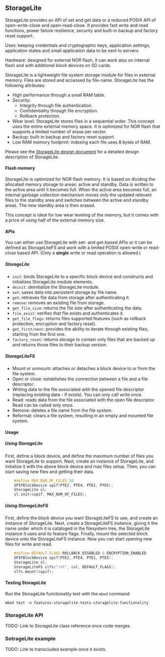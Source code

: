 ## StorageLite

StorageLite provides an API of set and get data or a reduced POSIX API of open-write-close and open-read-close. It provides fast write and read functions, power failure resilience, security and built-in backup and factory reset support.

Uses: keeping credentials and cryptographic keys, application settings, application states and small application data to be sent to servers.

Hardware: designed for external NOR flash, it can work also on internal flash and with additional block devices on SD cards.

StorageLite is a lightweight file system storage module for files in external memory. Files are stored and accessed by file-name. StorageLite has the following attributes:

-	High performance through a small RAM table.
- Security:
  - Integrity through file authentication.
  - Confidentiality through file encryption.
  - Rollback protection.
- Wear level: StorageLite stores files in a sequential order. This concept uses the entire external memory space. It is optimized for NOR flash that supports a limited number of erase per sector.
- Backup: built-in backup and factory reset support.
-	Low RAM memory footprint: indexing each file uses 8 bytes of RAM.

Please see the [StorageLite design document](./StorageLiteDesign.md) for a detailed design description of StorageLite.

#### Flash memory

StorageLite is optimized for NOR flash memory. It is based on dividing the allocated memory storage to areas: active and standby. Data is written to the active area until it becomes full. When the active area becomes full, an internal garbage collection mechanism moves only the updated relevant files to the standby area and switches between the active and standby areas. The new standby area is then erased.

This concept is ideal for low wear leveling of the memory, but it comes with a price of using half of the external memory size.

#### APIs

You can either use StorageLite with set- and get-based APIs or it can be defined as StorageLiteFS and work with a limited POSIX open-write or read-close based API. (Only a **single** write or read operation is allowed.)

##### StorageLite

- `init`: binds StorageLite to a specific block device and constructs and initializes StorageLite module elements.
- `deinit`: deinitialize the StorageLite module.
- `set`: saves data into persistent storage by file name.
- `get`: retrieves file data from storage after authenticating it.
- `remove`: removes an existing file from storage.
- `get_file_size`: returns the file size after authenticating the data.
- `file_exist`: verifies that file exists and authenticates it.
- `get_file_flags`: returns files supported features (such as rollback protection, encryption and factory reset).
- `get_first/next`: provides the ability to iterate through existing files, starting from the first one.
- `factory_reset`: returns storage to contain only files that are backed up and returns those files to their backup version.

##### StorageLiteFS

- Mount or unmount: attaches or detaches a block device to or from the file system.
- Open or close: establishes the connection between a file and a file descriptor.
- Writing data to the file associated with the opened file descriptor (replacing existing data - if exists). You can only call write once.
- Read: reads data from the file associated with the open file descriptor. Read can be called only once.
- Remove: deletes a file name from the file system.
- Reformat: clears a file system, resulting in an empty and mounted file system.

#### Usage

##### Using StorageLite

First, define a block device, and define the maximum number of files you want StorageLite to support. Next, create an instance of StorageLite, and initialize it with the above block device and max files setup. Then, you can start saving new files and getting their data.

``` c++
    #define MAX_NUM_OF_FILES 50
    SPIFBlockDevice spif(PTE2, PTE4, PTE1, PTE5);
    StorageLite sl;
    sl.init(&spif, MAX_NUM_OF_FILES);
```

##### Using StorageLiteFS

First, define the block device you want StorageLiteFS to use, and create an instance of StorageLite. Next, create a StorageLiteFS instance, giving it the name under which it is cataloged in the filesystem tree, the StorageLite instance it uses and its feature flags. Finally, mount the selected block device onto the StorageLiteFS instance. Now you can start opening new files for write and read.

``` c++
    #define DEFAULT_FLAGS ROLLBACK_DISABLED & ENCRYPTION_ENABLED
    SPIFBlockDevice spif(PTE2, PTE4, PTE1, PTE5);
    StorageLite sl;
    StorageLiteFS slfs("/sl", &sl, DEFAULT_FLAGS);
    slfs.mount(&spif);
```

#### Testing StorageLite

Run the StorageLite functionality test with the `mbed` command:

```mbed test -n features-storagelite-tests-storagelite-functionality```

### StorageLite API

TODO: Link to StorageLite class reference once code merges.

### SotrageLite example

TODO: Link to transcluded example once it exists.
